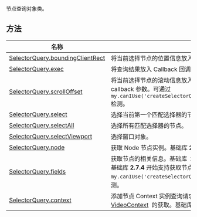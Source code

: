 节点查询对象类。

## 方法

| **名称** | **描述** |
| --- | --- |
| [SelectorQuery.boundingClientRect](https://opendocs.alipay.com/mini/api/na4yun) | 将当前选择节点的位置信息放入查询结果。 |
| [SelectorQuery.exec](https://opendocs.alipay.com/mini/api/baz2hg) | 将查询结果放入 Callback 回调中。 |
| [SelectorQuery.scrollOffset](https://opendocs.alipay.com/mini/api/euyxnr) | 将当前选择节点的滚动信息放入查询结果。基础库 [2.7.4](https://opendocs.alipay.com/mini/framework/lib-upgrade-v2) 开始支持传入 callback 参数。可通过 `my.canIUse('createSelectorQuery.return.scrollOffset.callback')` 检测。 |
| [SelectorQuery.select](https://opendocs.alipay.com/mini/api/mwo97h) | 选择当前第一个匹配选择器的节点。 |
| [SelectorQuery.selectAll](https://opendocs.alipay.com/mini/api/aygfvh) | 选择所有匹配选择器的节点。 |
| [SelectorQuery.selectViewport](https://opendocs.alipay.com/mini/api/kwbegi) | 选择窗口对象。 |
| [SelectorQuery.node](https://opendocs.alipay.com/mini/api/node) | 获取 Node 节点实例。基础库 **2.7.0** 开始支持。 |
| [SelectorQuery.fields](https://opendocs.alipay.com/mini/api/021zn2) | 获取节点的相关信息。基础库  **2.7.3**  开始支持。<br />基础库 **2.7.4** 开始支持获取节点 id。可通过 `my.canIUse('createSelectorQuery.return.fields.object.id')` 检测。 |
| [SelectorQuery.context](https://opendocs.alipay.com/mini/api/021yfe) | 添加节点 Context 实例查询请求。目前支持 [MapContext](https://opendocs.alipay.com/mini/api/mapcontext)、[VideoContext](https://opendocs.alipay.com/mini/api/media/video/my.createvideocontext)  的获取。基础库 **2.7.3** 开始支持。 |
